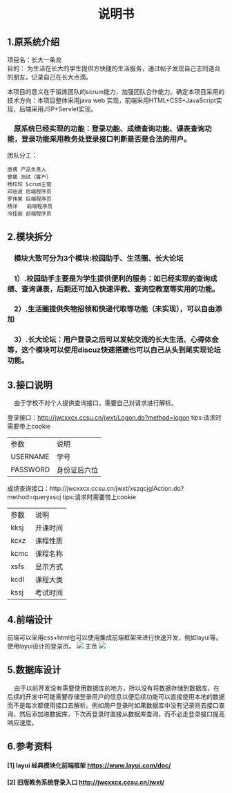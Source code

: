 # <center>说明书</center>
## 1.原系统介绍
项目名：长大一条龙<br/>
目的：
  为生活在长大的学生提供方快捷的生活服务，通过帖子发现自己志同道合的朋友，记录自己在长大点滴。<br/>

  本项目的意义在于锻炼团队的scrum能力，加强团队合作能力。确定本项目采用的技术方向：本项目整体采用java web 实现，前端采用HTML+CSS+JavaScript实现，后端采用JSP+Servlet实现。
### &nbsp;&nbsp;&nbsp;&nbsp;原系统已经实现的功能：登录功能、成绩查询功能、课表查询功能，登录功能采用教务处登录接口判断是否是合法的用户。
团队分工：

    唐倩 产品负责人
    曾媛 测试（客户）
    杨玲玲 Scrum主管
    邓贻波 后端程序员
    罗伟男 后端程序员
    杨洋   前端程序员
    冷佳丽 前端程序员
## 2.模块拆分
### &nbsp;&nbsp;&nbsp;&nbsp;模块大致可分为3个模块:校园助手、生活圈、长大论坛
### &nbsp;&nbsp;&nbsp;&nbsp;1）.校园助手主要是为学生提供便利的服务：如已经实现的查询成绩、查询课表，后期还可加入快速评教、查询空教室等实用的功能。
### &nbsp;&nbsp;&nbsp;&nbsp;2）.生活圈提供失物招领和快递代取等功能（未实现），可以自由添加
### &nbsp;&nbsp;&nbsp;&nbsp;3）.长大论坛：用户登录之后可以发帖交流的长大生活、心得体会等，这个模块可以使用discuz快速搭建也可以自己从头到尾实现论坛功能。

## 3.接口说明
&nbsp;&nbsp;&nbsp;&nbsp;由于学校不对个人提供查询接口，需要自己对请求进行解析。

登录接口：http://jwcxxcx.ccsu.cn/jwxt/Logon.do?method=logon tips:请求时需要带上cookie
<center>
<table>
<tr><td>参数</td><td>说明</td></tr>
<tr><td>USERNAME</td><td>学号</td></tr>
<tr><td>PASSWORD</td><td>身份证后六位</td></tr>
</table>
</center>
成绩查询接口：http://jwcxxcx.ccsu.cn/jwxt/xszqcjglAction.do?method=queryxscj tips:请求时需要带上cookie
<center>
<table>
<tr><td>参数</td><td>说明</td></tr>
<tr><td>kksj</td><td> 开课时间</td></tr>
<tr><td>kcxz</td><td>课程性质</td></tr>
<tr><td>kcmc</td><td>课程名称</td></tr>
<tr><td>xsfs</td><td>显示方式</td></tr>
<tr><td>kcdl</td><td>课程大类</td></tr>
<tr><td>kssj</td><td>考试时间</td></tr>
</table>
</center>

## 4.前端设计
前端可以采用css+html也可以使用集成前端框架来进行快速开发，例如layui等。<br/>
使用layui设计的登录页。
 ![](https://i.imgur.com/ILNBeRt.png)
主页
 ![](https://i.imgur.com/d301Zfr.png)

## 5.数据库设计
&nbsp;&nbsp;&nbsp;&nbsp;由于以前开发没有需要使用数据库的地方，所以没有将数据存储到数据库，在后续的开发中可能需要存储登录用户的信息以便后续功能可以直接使用本地的数据而不是每次都使用接口去解析。例如用户登录时如果数据库中没有记录则去接口查询，然后添加进数据库，下次再登录时直接从数据库查询，而不必走登录接口提高响应速度。

## 6.参考资料
#### [1] layui 经典模块化前端框架 https://www.layui.com/doc/
#### [2] 旧版教务系统登录入口 http://jwcxxcx.ccsu.cn/jwxt/
